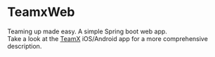 # TeamxWeb
Teaming up made easy. A simple Spring boot web app.  
Take a look at the [TeamX](https://github.com/paolomandica/TeamX) iOS/Android app for a more comprehensive description.
